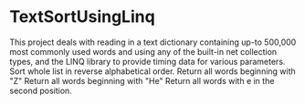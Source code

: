 # TextSortUsingLinq
This project deals with reading in a text dictionary containing up-to 500,000 most commonly used words and using any of the built-in net collection types, and the LINQ library to provide timing data for various parameters. 
Sort whole list in reverse alphabetical order. 
Return all words beginning with "Z" 
Return all words beginning with "He" 
Return all words with e in the second position.
